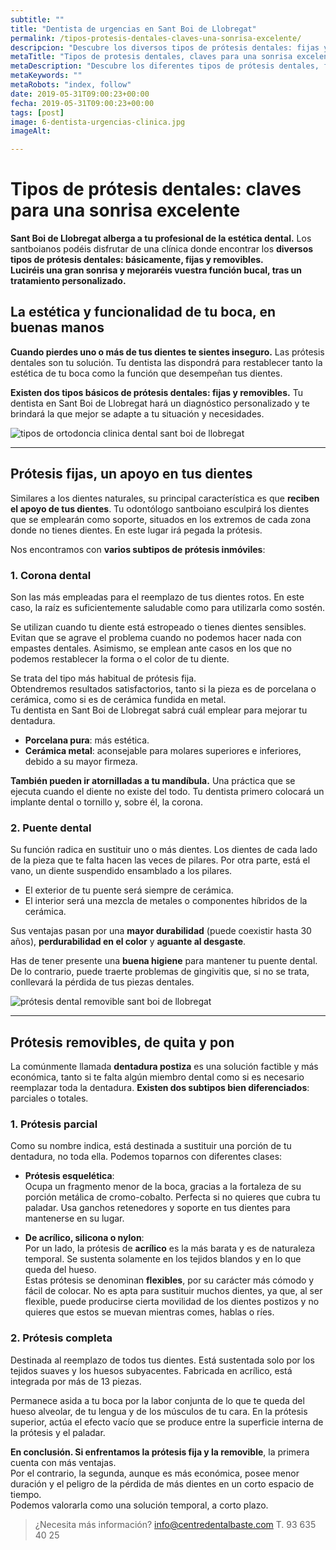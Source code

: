 ```yaml
---
subtitle: ""
title: "Dentista de urgencias en Sant Boi de Llobregat"
permalink: /tipos-protesis-dentales-claves-una-sonrisa-excelente/
descripcion: "Descubre los diversos tipos de prótesis dentales: fijas y removibles. Aprende sus ventajas, usos y cuidados para recuperar la estética y funcionalidad de tu sonrisa."
metaTitle: "Tipos de protesis dentales, claves para una sonrisa excelente | Centre Dental Baste"
metaDescription: "Descubre los diferentes tipos de prótesis dentales, fijas y removibles, y cómo pueden ayudarte a recuperar la estética y funcionalidad de tu sonrisa en Sant Boi de Llobregat. Aprende sobre sus ventajas, usos y cuidados para una sonrisa excelente."
metaKeywords: ""
metaRobots: "index, follow"
date: 2019-05-31T09:00:23+00:00
fecha: 2019-05-31T09:00:23+00:00
tags: [post]
image: 6-dentista-urgencias-clinica.jpg
imageAlt: 

---
```



# Tipos de prótesis dentales: claves para una sonrisa excelente

**Sant Boi de Llobregat alberga a tu profesional de la estética dental.** Los santboianos podéis disfrutar de una clínica donde encontrar los **diversos tipos de prótesis dentales: básicamente, fijas y removibles.**  
**Luciréis una gran sonrisa y mejoraréis vuestra función bucal, tras un tratamiento personalizado.**


## La estética y funcionalidad de tu boca, en buenas manos

**Cuando pierdes uno o más de tus dientes te sientes inseguro.** Las prótesis dentales son tu solución. Tu dentista las dispondrá para restablecer tanto la estética de tu boca como la función que desempeñan tus dientes.

**Existen dos tipos básicos de prótesis dentales: fijas y removibles.** Tu dentista en Sant Boi de Llobregat hará un diagnóstico personalizado y te brindará la que mejor se adapte a tu situación y necesidades.

![tipos de ortodoncia clinica dental sant boi de llobregat](/assets/static/images/blog/blog-inner/tipos-ortodoncia-clinica-dental-sant-boi-llobregat.png "Tipos de ortodoncia - Clínica Dental Sant Boi de Llobregat")

---

## Prótesis fijas, un apoyo en tus dientes

Similares a los dientes naturales, su principal característica es que **reciben el apoyo de tus dientes**. Tu odontólogo santboiano esculpirá los dientes que se emplearán como soporte, situados en los extremos de cada zona donde no tienes dientes. En este lugar irá pegada la prótesis.

Nos encontramos con **varios subtipos de prótesis inmóviles**:

### 1. Corona dental

Son las más empleadas para el reemplazo de tus dientes rotos. En este caso, la raíz es suficientemente saludable como para utilizarla como sostén.

Se utilizan cuando tu diente está estropeado o tienes dientes sensibles. Evitan que se agrave el problema cuando no podemos hacer nada con empastes dentales. Asimismo, se emplean ante casos en los que no podemos restablecer la forma o el color de tu diente.

Se trata del tipo más habitual de prótesis fija.  
Obtendremos resultados satisfactorios, tanto si la pieza es de porcelana o cerámica, como si es de cerámica fundida en metal.  
Tu dentista en Sant Boi de Llobregat sabrá cuál emplear para mejorar tu dentadura.

- **Porcelana pura**: más estética.  
- **Cerámica metal**: aconsejable para molares superiores e inferiores, debido a su mayor firmeza.

**También pueden ir atornilladas a tu mandíbula.** Una práctica que se ejecuta cuando el diente no existe del todo. Tu dentista primero colocará un implante dental o tornillo y, sobre él, la corona.

### 2. Puente dental

Su función radica en sustituir uno o más dientes. Los dientes de cada lado de la pieza que te falta hacen las veces de pilares. Por otra parte, está el vano, un diente suspendido ensamblado a los pilares.

- El exterior de tu puente será siempre de cerámica.  
- El interior será una mezcla de metales o componentes híbridos de la cerámica.

Sus ventajas pasan por una **mayor durabilidad** (puede coexistir hasta 30 años), **perdurabilidad en el color** y **aguante al desgaste**.

Has de tener presente una **buena higiene** para mantener tu puente dental.  
De lo contrario, puede traerte problemas de gingivitis que, si no se trata, conllevará la pérdida de tus piezas dentales.

![prótesis dental removible sant boi de llobregat](/assets/static/images/blog/blog-inner/protesis-dental-removible-sant-boi-llobregat.jpg "Prótesis dental removible - Sant Boi de Llobregat")

---

## Prótesis removibles, de quita y pon

La comúnmente llamada **dentadura postiza** es una solución factible y más económica, tanto si te falta algún miembro dental como si es necesario reemplazar toda la dentadura. **Existen dos subtipos bien diferenciados**: parciales o totales.

### 1. Prótesis parcial

Como su nombre indica, está destinada a sustituir una porción de tu dentadura, no toda ella. Podemos toparnos con diferentes clases:

- **Prótesis esquelética**:  
  Ocupa un fragmento menor de la boca, gracias a la fortaleza de su porción metálica de cromo-cobalto. Perfecta si no quieres que cubra tu paladar. Usa ganchos retenedores y soporte en tus dientes para mantenerse en su lugar.

- **De acrílico, silicona o nylon**:  
  Por un lado, la prótesis de **acrílico** es la más barata y es de naturaleza temporal. Se sustenta solamente en los tejidos blandos y en lo que queda del hueso.  
  Estas prótesis se denominan **flexibles**, por su carácter más cómodo y fácil de colocar. No es apta para sustituir muchos dientes, ya que, al ser flexible, puede producirse cierta movilidad de los dientes postizos y no quieres que estos se muevan mientras comes, hablas o ríes.

### 2. Prótesis completa

Destinada al reemplazo de todos tus dientes. Está sustentada solo por los tejidos suaves y los huesos subyacentes. Fabricada en acrílico, está integrada por más de 13 piezas.

Permanece asida a tu boca por la labor conjunta de lo que te queda del hueso alveolar, de tu lengua y de los músculos de tu cara. En la prótesis superior, actúa el efecto vacío que se produce entre la superficie interna de la prótesis y el paladar.



**En conclusión. Si enfrentamos la prótesis fija y la removible**, la primera cuenta con más ventajas.  
Por el contrario, la segunda, aunque es más económica, posee menor duración y el peligro de la pérdida de más dientes en un corto espacio de tiempo.  
Podemos valorarla como una solución temporal, a corto plazo.

>¿Necesita más información?
>info@centredentalbaste.com
> T. 93 635 40 25

